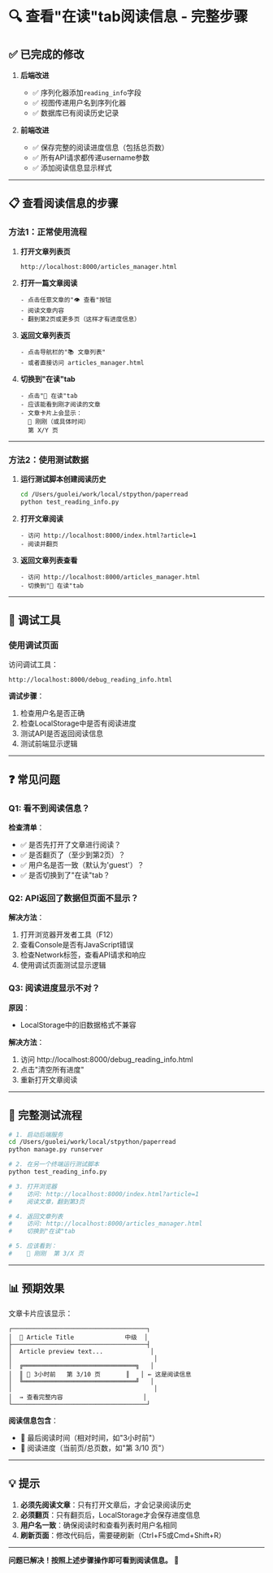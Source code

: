 # 🔍 查看"在读"tab阅读信息 - 完整步骤

## ✅ 已完成的修改

1. **后端改进**
   - ✅ 序列化器添加`reading_info`字段
   - ✅ 视图传递用户名到序列化器
   - ✅ 数据库已有阅读历史记录

2. **前端改进**
   - ✅ 保存完整的阅读进度信息（包括总页数）
   - ✅ 所有API请求都传递username参数
   - ✅ 添加阅读信息显示样式

---

## 📋 查看阅读信息的步骤

### 方法1：正常使用流程

1. **打开文章列表页**
   ```
   http://localhost:8000/articles_manager.html
   ```

2. **打开一篇文章阅读**
   ```
   - 点击任意文章的"👁️ 查看"按钮
   - 阅读文章内容
   - 翻到第2页或更多页（这样才有进度信息）
   ```

3. **返回文章列表页**
   ```
   - 点击导航栏的"📚 文章列表"
   - 或者直接访问 articles_manager.html
   ```

4. **切换到"在读"tab**
   ```
   - 点击"📖 在读"tab
   - 应该能看到刚才阅读的文章
   - 文章卡片上会显示：
     📖 刚刚（或具体时间）
     第 X/Y 页
   ```

---

### 方法2：使用测试数据

1. **运行测试脚本创建阅读历史**
   ```bash
   cd /Users/guolei/work/local/stpython/paperread
   python test_reading_info.py
   ```

2. **打开文章阅读**
   ```
   - 访问 http://localhost:8000/index.html?article=1
   - 阅读并翻页
   ```

3. **返回文章列表查看**
   ```
   - 访问 http://localhost:8000/articles_manager.html
   - 切换到"📖 在读"tab
   ```

---

## 🔧 调试工具

### 使用调试页面

访问调试工具：
```
http://localhost:8000/debug_reading_info.html
```

**调试步骤**：
1. 检查用户名是否正确
2. 检查LocalStorage中是否有阅读进度
3. 测试API是否返回阅读信息
4. 测试前端显示逻辑

---

## ❓ 常见问题

### Q1: 看不到阅读信息？

**检查清单**：
- ✅ 是否先打开了文章进行阅读？
- ✅ 是否翻页了（至少到第2页）？
- ✅ 用户名是否一致（默认为'guest'）？
- ✅ 是否切换到了"在读"tab？

### Q2: API返回了数据但页面不显示？

**解决方法**：
1. 打开浏览器开发者工具（F12）
2. 查看Console是否有JavaScript错误
3. 检查Network标签，查看API请求和响应
4. 使用调试页面测试显示逻辑

### Q3: 阅读进度显示不对？

**原因**：
- LocalStorage中的旧数据格式不兼容
  
**解决方法**：
1. 访问 http://localhost:8000/debug_reading_info.html
2. 点击"清空所有进度"
3. 重新打开文章阅读

---

## 🎯 完整测试流程

```bash
# 1. 启动后端服务
cd /Users/guolei/work/local/stpython/paperread
python manage.py runserver

# 2. 在另一个终端运行测试脚本
python test_reading_info.py

# 3. 打开浏览器
#    访问: http://localhost:8000/index.html?article=1
#    阅读文章，翻到第3页

# 4. 返回文章列表
#    访问: http://localhost:8000/articles_manager.html
#    切换到"在读"tab

# 5. 应该看到：
#    📖 刚刚  第 3/X 页
```

---

## 📊 预期效果

文章卡片应该显示：

```
┌─────────────────────────────────────┐
│  📘 Article Title              中级  │
├─────────────────────────────────────┤
│  Article preview text...             │
│                                       │
│  ╔═══════════════════════════════╗   │
│  ║ 📖 3小时前   第 3/10 页       ║   │ ← 这是阅读信息
│  ╚═══════════════════════════════╝   │
│                                       │
│  → 查看完整内容                      │
└─────────────────────────────────────┘
```

**阅读信息包含**：
- 📖 最后阅读时间（相对时间，如"3小时前"）
- 📄 阅读进度（当前页/总页数，如"第 3/10 页"）

---

## 💡 提示

1. **必须先阅读文章**：只有打开文章后，才会记录阅读历史
2. **必须翻页**：只有翻页后，LocalStorage才会保存进度信息
3. **用户名一致**：确保阅读时和查看列表时用户名相同
4. **刷新页面**：修改代码后，需要硬刷新（Ctrl+F5或Cmd+Shift+R）

---

**问题已解决！按照上述步骤操作即可看到阅读信息。** 🎉

